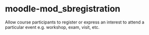 # moodle-mod_sbregistration
Allow course participants to register or express an interest to attend a particular event e.g. workshop, exam, visit, etc.
